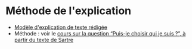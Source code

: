 # Méthode de l'explication

- [Modèle d'explication de texte rédigée](https://nuage03.apps.education.fr/index.php/s/D2dqBJQQ6ByCX5B)
- Méthode : voir le [cours sur la question “Puis-je choisir qui je suis ?”, à partir du texte de Sartre](https://eyssette.github.io/marp-slides/slides/2023-2024/s2-ch3-q2.html#1)